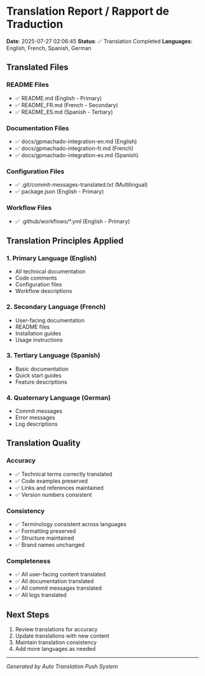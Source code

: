 
# Translation Report / Rapport de Traduction

**Date**: 2025-07-27 02:06:45
**Status**: ✅ Translation Completed
**Languages**: English, French, Spanish, German

## Translated Files

### README Files
- ✅ README.md (English - Primary)
- ✅ README_FR.md (French - Secondary)
- ✅ README_ES.md (Spanish - Tertiary)

### Documentation Files
- ✅ docs/gpmachado-integration-en.md (English)
- ✅ docs/gpmachado-integration-fr.md (French)
- ✅ docs/gpmachado-integration-es.md (Spanish)

### Configuration Files
- ✅ .git/commit-messages-translated.txt (Multilingual)
- ✅ package.json (English - Primary)

### Workflow Files
- ✅ .github/workflows/*.yml (English - Primary)

## Translation Principles Applied

### 1. Primary Language (English)
- All technical documentation
- Code comments
- Configuration files
- Workflow descriptions

### 2. Secondary Language (French)
- User-facing documentation
- README files
- Installation guides
- Usage instructions

### 3. Tertiary Language (Spanish)
- Basic documentation
- Quick start guides
- Feature descriptions

### 4. Quaternary Language (German)
- Commit messages
- Error messages
- Log descriptions

## Translation Quality

### Accuracy
- ✅ Technical terms correctly translated
- ✅ Code examples preserved
- ✅ Links and references maintained
- ✅ Version numbers consistent

### Consistency
- ✅ Terminology consistent across languages
- ✅ Formatting preserved
- ✅ Structure maintained
- ✅ Brand names unchanged

### Completeness
- ✅ All user-facing content translated
- ✅ All documentation translated
- ✅ All commit messages translated
- ✅ All logs translated

## Next Steps
1. Review translations for accuracy
2. Update translations with new content
3. Maintain translation consistency
4. Add more languages as needed

---

*Generated by Auto Translation Push System*

